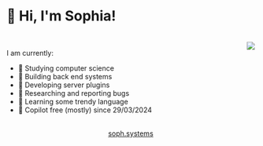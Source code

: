 # 👋 Hi, I'm Sophia!
<br>
<img align="right" src="https://streak-stats.demolab.com?user=Sophed&theme=gruvbox&hide_border=true&border_radius=12&hide_total_contributions=true">

I am currently:
- 🔎 Studying computer science
- 🔧 Building back end systems
- 🌲 Developing server plugins
- 🐛 Researching and reporting bugs
- 📖 Learning some trendy language
- 🤖 Copilot free (mostly) since 29/03/2024

<br>

<div align="center">
  <a href="https://soph.systems">
    soph.systems
  </a>
</div>
